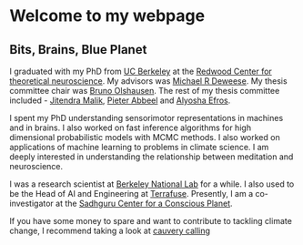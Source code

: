 # Welcome to my webpage

## Bits, Brains, Blue Planet

I graduated with my PhD from [UC Berkeley](berkeley.edu) at the [Redwood Center for theoretical neuroscience](redwood.berkeley.edu). My advisors was [Michael R Deweese](https://redwood.berkeley.edu/people/mike-deweese/). My thesis committee chair was [Bruno Olshausen](https://redwood.berkeley.edu/people/bruno-olshausen/). The rest of my thesis committee included - [Jitendra Malik](https://people.eecs.berkeley.edu/~malik/), [Pieter Abbeel](https://people.eecs.berkeley.edu/~pabbeel/) and [Alyosha Efros](https://people.eecs.berkeley.edu/~efros/).

I spent my PhD  understanding sensorimotor representations in machines and in brains. I also worked on fast inference algorithms for high dimensional probabilistic models with MCMC methods. I also worked on applications of machine learning to problems in climate science. I am deeply interested in understanding the relationship between meditation and neuroscience.

I was a research scientist at [Berkeley National Lab](www.lbl.gov) for a while. I also used to be the Head of AI and Engineering at [Terrafuse](terrafuse.ai). Presently, I am a co-investigator at the [Sadhguru Center for a Conscious Planet](https://www.bidmc.org/research/research-by-department/anesthesia-critical-care-and-pain-medicine/research-centers/sadhguru-center). 

If you have some money to spare and want to contribute to tackling climate change, I recommend taking a look at [cauvery calling](https://www.ishaoutreach.org/en/cauvery-calling/campaigns/cauvery-calling-action-now-mayur-mudigonda)
